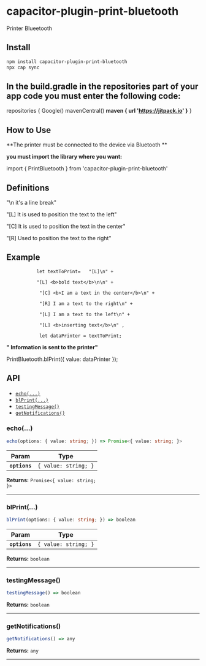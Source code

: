 # capacitor-plugin-print-bluetooth

Printer Blueetooth

## Install

```bash
npm install capacitor-plugin-print-bluetooth
npx cap sync
```
## In the build.gradle in the repositories part of your app code you must enter the following code:

repositories {
     Google()
     mavenCentral()
   **maven { url 'https://jitpack.io' }** 
}

## How to Use
 **The printer must be connected to the device via Bluetooth **

**you must import the library where you want:**

 import { PrintBluetooth } from 'capacitor-plugin-print-bluetooth'


## Definitions
 "\n it's a line break"
 
 "[L] It is used to position the text to the left"
 
 "[C] It is used to position the text in the center"
 
 "[R] Used to position the text to the right" 

## Example

               let textToPrint=   "[L]\n" +
 
               "[L] <b>bold text</b>\n\n" +
               
                "[C] <b>I am a text in the center</b>\n" +
                
                "[R] I am a text to the right\n" +     
                
                "[L] I am a text to the left\n" +
                
                "[L] <b>inserting text</b>\n" ,
                
                let dataPrinter = textToPrint;

**" Information is sent to the printer"**

 PrintBluetooth.blPrint({ value: dataPrinter });

## API

<docgen-index>

* [`echo(...)`](#echo)
* [`blPrint(...)`](#blprint)
* [`testingMessage()`](#testingmessage)
* [`getNotifications()`](#getnotifications)

</docgen-index>

<docgen-api>
<!--Update the source file JSDoc comments and rerun docgen to update the docs below-->

### echo(...)

```typescript
echo(options: { value: string; }) => Promise<{ value: string; }>
```

| Param         | Type                            |
| ------------- | ------------------------------- |
| **`options`** | <code>{ value: string; }</code> |

**Returns:** <code>Promise&lt;{ value: string; }&gt;</code>

--------------------


### blPrint(...)

```typescript
blPrint(options: { value: string; }) => boolean
```

| Param         | Type                            |
| ------------- | ------------------------------- |
| **`options`** | <code>{ value: string; }</code> |

**Returns:** <code>boolean</code>

--------------------


### testingMessage()

```typescript
testingMessage() => boolean
```

**Returns:** <code>boolean</code>

--------------------


### getNotifications()

```typescript
getNotifications() => any
```

**Returns:** <code>any</code>

--------------------

</docgen-api>
